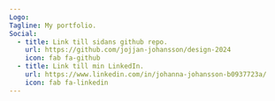 ```yaml
---
Logo: 
Tagline: My portfolio.
Social:
  - title: Link till sidans github repo.
    url: https://github.com/jojjan-johansson/design-2024
    icon: fab fa-github
  - title: Link till min LinkedIn.
    url: https://www.linkedin.com/in/johanna-johansson-b0937723a/
    icon: fab fa-linkedin
---
```

